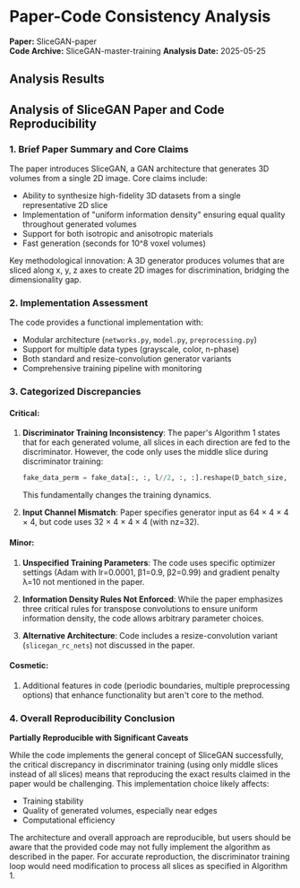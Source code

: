 # Paper-Code Consistency Analysis

**Paper:** SliceGAN-paper  
**Code Archive:** SliceGAN-master-training
**Analysis Date:** 2025-05-25

## Analysis Results

## Analysis of SliceGAN Paper and Code Reproducibility

### 1. Brief Paper Summary and Core Claims

The paper introduces SliceGAN, a GAN architecture that generates 3D volumes from a single 2D image. Core claims include:
- Ability to synthesize high-fidelity 3D datasets from a single representative 2D slice
- Implementation of "uniform information density" ensuring equal quality throughout generated volumes
- Support for both isotropic and anisotropic materials
- Fast generation (seconds for 10^8 voxel volumes)

Key methodological innovation: A 3D generator produces volumes that are sliced along x, y, z axes to create 2D images for discrimination, bridging the dimensionality gap.

### 2. Implementation Assessment

The code provides a functional implementation with:
- Modular architecture (`networks.py`, `model.py`, `preprocessing.py`)
- Support for multiple data types (grayscale, color, n-phase)
- Both standard and resize-convolution generator variants
- Comprehensive training pipeline with monitoring

### 3. Categorized Discrepancies

#### Critical:
1. **Discriminator Training Inconsistency**: The paper's Algorithm 1 states that for each generated volume, all slices in each direction are fed to the discriminator. However, the code only uses the middle slice during discriminator training:
   ```python
   fake_data_perm = fake_data[:, :, l//2, :, :].reshape(D_batch_size, nc, l, l)
   ```
   This fundamentally changes the training dynamics.

2. **Input Channel Mismatch**: Paper specifies generator input as 64 × 4 × 4 × 4, but code uses 32 × 4 × 4 × 4 (with nz=32).

#### Minor:
1. **Unspecified Training Parameters**: The code uses specific optimizer settings (Adam with lr=0.0001, β1=0.9, β2=0.99) and gradient penalty λ=10 not mentioned in the paper.

2. **Information Density Rules Not Enforced**: While the paper emphasizes three critical rules for transpose convolutions to ensure uniform information density, the code allows arbitrary parameter choices.

3. **Alternative Architecture**: Code includes a resize-convolution variant (`slicegan_rc_nets`) not discussed in the paper.

#### Cosmetic:
1. Additional features in code (periodic boundaries, multiple preprocessing options) that enhance functionality but aren't core to the method.

### 4. Overall Reproducibility Conclusion

**Partially Reproducible with Significant Caveats**

While the code implements the general concept of SliceGAN successfully, the critical discrepancy in discriminator training (using only middle slices instead of all slices) means that reproducing the exact results claimed in the paper would be challenging. This implementation choice likely affects:
- Training stability
- Quality of generated volumes, especially near edges
- Computational efficiency

The architecture and overall approach are reproducible, but users should be aware that the provided code may not fully implement the algorithm as described in the paper. For accurate reproduction, the discriminator training loop would need modification to process all slices as specified in Algorithm 1.